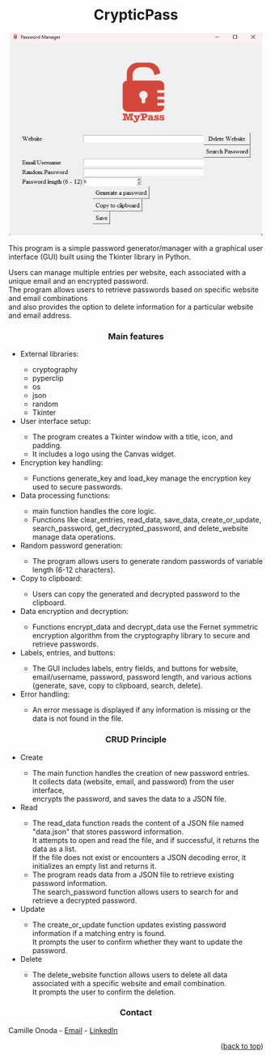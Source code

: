 <!DOCTYPE html>
<html lang="en">
<head>
    <meta charset="UTF-8">
    <meta name="viewport" content="width=device-width, initial-scale=1.0">
</head>
<body>
<a name="readme-top"></a>
    <div align="center">
        <h1 align="center">CrypticPass</h1>
        <img src="./crypticpass.png" alt="CrypticPass User Interface" width="500" height="400">
    </div>
    <p>This program is a simple password generator/manager with a graphical user
     interface (GUI) built using the Tkinter library in Python.
     <p>Users can manage multiple entries per website, each associated with a 
     unique email and an encrypted password.<br>The program allows users to retrieve 
     passwords based on specific website and email combinations<br>and also provides
      the option to delete information for a particular website and email address.</p>
     <h3 align="center">Main features</h3>
        <ul>
            <li>External libraries:</li>
                <ul>
                    <li>cryptography</li>
                    <li>pyperclip</li>
                    <li>os</li>
                    <li>json</li>
                    <li>random</li>
                    <li>Tkinter</li>
                </ul>
            <li>User interface setup:</li>
                <ul>
                    <li>The program creates a Tkinter window with a title, 
                    icon, and padding.</li>
                    <li>It includes a logo using the Canvas widget.</li>
                </ul>
            <li>Encryption key handling:</li>
                <ul>
                    <li>Functions generate_key and load_key manage the 
                    encryption key used to secure passwords.</li>
                </ul>
            <li>Data processing functions:</li>
                <ul>
                    <li>main function handles the core logic.</li>
                    <li>Functions like clear_entries, read_data, save_data, 
                    create_or_update, search_password, get_decrypted_password, 
                    and delete_website manage data operations.</li>
                </ul>
            <li>Random password generation:</li>
                <ul>
                    <li>The program allows users to generate random passwords 
                    of variable length (6-12 characters).</li>
                </ul>
            <li>Copy to clipboard:</li>
                <ul>
                    <li>Users can copy the generated and decrypted password 
                    to the clipboard.</li>
                </ul>
            <li>Data encryption and decryption:</li>
                <ul>
                    <li>Functions encrypt_data and decrypt_data use the Fernet symmetric 
                    encryption algorithm from the cryptography library to secure 
                    and retrieve passwords.</li>
                </ul>
            <li>Labels, entries, and buttons:</li>
                <ul>
                    <li>The GUI includes labels, entry fields, and buttons for website, 
                    email/username, password, password length, and various actions 
                    (generate, save, copy to clipboard, search, delete).</li>
                </ul>
            <li>Error handling:</li>
                <ul>
                    <li>An error message is displayed if any information is 
                    missing or the data is not found in the file.</li>
                </ul>
        </ul>
    <h3 align="center">CRUD Principle</h3>
        <ul>
        <li>Create</li>
            <ul>
            <li>The main function handles the creation of new password entries.<br>
            It collects data (website, email, and password) from the user interface,<br>
            encrypts the password, and saves the data to a JSON file.</li>
            </ul>
        <li>Read</li>
            <ul>
            <li>The read_data function reads the content of a JSON file named "data.json" 
            that stores password information.<br>
            It attempts to open and read the file, and if successful, 
            it returns the data as a list.<br>
            If the file does not exist or encounters a JSON decoding error, 
            it initializes an empty list and returns it.</li>
            <li>The program reads data from a JSON file to retrieve existing password information.<br>
            The search_password function allows users to search for and retrieve a decrypted password.</li>
            </ul>
        <li>Update</li>
            <ul>
            <li>The create_or_update function updates existing password information 
            if a matching entry is found.<br>
            It prompts the user to confirm whether they want to update the password.</li>
            </ul>
        <li>Delete</li>
            <ul>
            <li>The delete_website function allows users to delete all data 
            associated with a specific website and email combination.<br>
            It prompts the user to confirm the deletion.</li>
            </ul>
        </ul>
        <h3 align="center">Contact</h3>
        <p>Camille Onoda - <a href="mailto: info@camilleonoda.com">Email</a> - <a href="https://linkedin.com/in/camilleonoda">LinkedIn</a></p>
<p align="right">(<a href="#readme-top">back to top</a>)</p>

</body>
